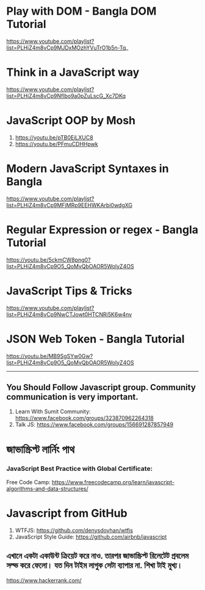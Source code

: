 # Play with DOM - Bangla DOM Tutorial
https://www.youtube.com/playlist?list=PLHiZ4m8vCp9MJDxMOzhYVuTrO1b5n-Tq_

# Think in a JavaScript way
https://www.youtube.com/playlist?list=PLHiZ4m8vCp9Nflbo9a0pZuLscG_Xc7DKq

# JavaScript OOP by Mosh
1) https://youtu.be/pTB0EiLXUC8
2) https://youtu.be/PFmuCDHHpwk

# Modern JavaScript Syntaxes in Bangla
https://www.youtube.com/playlist?list=PLHiZ4m8vCp9MFjMRp9EEHWKArbi0wdgXG

# Regular Expression or regex - Bangla Tutorial
https://youtu.be/5ckmCW8png0?list=PLHiZ4m8vCp9O5_QoMvQbOAOR5WolyZ4OS

# JavaScript Tips & Tricks
https://www.youtube.com/playlist?list=PLHiZ4m8vCp9NwCTJowt0HTCNRi5K6w4nv

# JSON Web Token - Bangla Tutorial
https://youtu.be/MB9SgSYw0Gw?list=PLHiZ4m8vCp9O5_QoMvQbOAOR5WolyZ4OS

------------------------------------------------------------------------------------------------------

## You Should Follow Javascript group. Community communication is very important.
1. Learn With Sumit Community: https://www.facebook.com/groups/323870962264318
2. Talk JS: https://www.facebook.com/groups/156691287857949

# জাভাস্ক্রিপ্ট লার্নিং পাথ

### JavaScript Best Practice with Global Certificate: 
Free Code Camp: https://www.freecodecamp.org/learn/javascript-algorithms-and-data-structures/

# Javascript from GitHub
1. WTFJS: https://github.com/denysdovhan/wtfjs
2. JavaScript Style Guide: https://github.com/airbnb/javascript

## এখানে একটা একাউন্ট ক্রিয়েট করে নাও. তারপর জাভাস্ক্রিপ্ট রিলেটেট প্রবলেম সল্ভ করে ফেলো। যত দিন টাইম লাগুক সেটা ব্যাপার না. শিখা টাই মুখ্য।
https://www.hackerrank.com/
